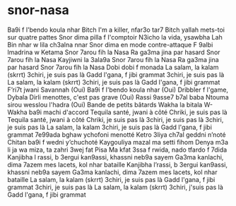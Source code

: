 # snor-nasa
Ba9i f l'bendo koula nhar
Bitch I'm a killer, nfar3o tar7
Bitch yallah mets-toi sur quatre pattes
Snor dima pilla f I'comptoir
N3icho la vida, ysawbha Lah
Bin nhar w lila ch3alna nnar
Snor dima en mode contre-attaque
F 9albi lmadrina w Ketama
Snor 7arou fih la Nasa
Ra ga3ma jina par hasard
Snor 7arou fih la Nasa
Kayjiwni la 3ala9a
Snor 7arou fih la Nasa
Ra ga3ma jina par hasard
Snor 7arou fih la Nasa
Dobi dobi f monada
La salam, la kalam (skrrt)
3chiri, je suis pas là
Gadd l'gana, f jibi grammat
3chiri, je suis pas là
La salam, la kalam (skrrt)
3chiri, je suis pas là
Gadd l'gana, f jibi grammat
F’ri7t jwani Savannah (Oui)
Ba9i f l'bendo koula nhar (Oui)
Dribbler f l'game, Dybala
Dirli menottes, c'est pas grave (Oui)
Rassi 9asse7 b7al baba
Ntouma sirou wesslou l'hadra (Oui)
Bande de petits bâtards
Wakha la bitala
W-Wakha ba9i machi d'accord
Tequila santé, jwani à côté
Chriki, je suis pas là
Tequila santé, jwani à côté
Chriki, je suis pas là
3chiri, je suis pas là
3chiri, je suis pas là
La salam, la kalam
3chiri, je suis pas là
Gadd l'gana, f jibi grammat
7e99ada bghaw ychofoni menotté
Ketro 3liya ch7al geddni n’noté
Chitan ba9i f wedni y’chuchoté
Kaygouliya mazal ma setti fihom
Denya m3a li ja wa miza, ta zahri 3wej fat Pisa
Ma kfat 3ssa f rwida, nado tfardo f 7dida
Kanjibha l rassi, b 3ergui kan9assi, khassni neb9a sayеm
Ga3ma kanlachi, dima 7azem mes lacets, kol nhar bataillе
Kanjibha l’rassi, b 3ergui kan9assi, khassni neb9a sayem
Ga3ma kanlachi, dima 7azem mes lacets, kol nhar bataille
La salam, la kalam (skrrt)
3chiri, je suis pas là
Gadd l'gana, f jibi grammat
3chiri, je suis pas là
La salam, la kalam (skrrt)
3chiri, j'suis pas là
Gadd l'gana, f jibi grammat
